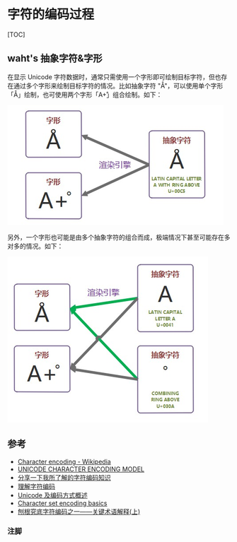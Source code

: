 # 字符的编码过程

[TOC]

## waht's 抽象字符&字形

在显示 Unicode 字符数据时，通常只需使用一个字形即可绘制目标字符，但也存在通过多个字形来绘制目标字符的情况。比如抽象字符 "Å"，可以使用单个字形「Å」绘制，也可使用两个字形「A+̊」组合绘制。如下：

![抽象字符_字形](字符的编码过程_Unicode.assets/抽象字符_字形.jpg)

另外，一个字形也可能是由多个抽象字符的组合而成，极端情况下甚至可能存在多对多的情况。如下：

![字形_抽象字符](字符的编码过程_Unicode.assets/字形_抽象字符.jpg)

## 参考

- [Character encoding - Wikipedia](https://en.wikipedia.org/wiki/Character_encoding)
- [UNICODE CHARACTER ENCODING MODEL](https://www.unicode.org/reports/tr17/)
- [分享一下我所了解的字符编码知识](https://www.jianshu.com/p/2d4ad873b39f)
- [理解字符编码](https://mp.weixin.qq.com/s/JJhyw9ZetlWM_jNqcQCCQA)
- [Unicode 及编码方式概述](https://www.ibm.com/developerworks/cn/java/unicode-programming-language/index.html)
- [Character set encoding basics](https://scripts.sil.org/cms/scripts/page.php?site_id=nrsi&item_id=IWS-Chapter03#79e846db) 
- [刨根究底字符编码之一——关键术语解释(上)](https://zhuanlan.zhihu.com/p/27012967)

### 注脚

[^1]: [Unicode encoding model](https://en.wikipedia.org/wiki/Character_encoding#Unicode_encoding_model)
[^2]: [UNICODE CHARACTER ENCODING MODEL](https://www.unicode.org/reports/tr17/)

































































